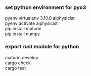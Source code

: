 ### set python environment for pyo3
pyenv virtualenv 3.10.0 aiphysicist  
pyenv activate aiphysicist  
pip install maturin  
pip install numpy  
### export rust module for python
maturin develop  
cargo check  
cargo test  
